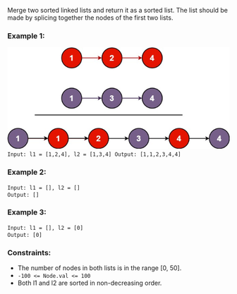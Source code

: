 Merge two sorted linked lists and return it as a sorted list. The list should be made by splicing together the nodes of the first two lists.

### Example 1:
![merge-explained](./merge_ex.jpg)
``
Input: l1 = [1,2,4], l2 = [1,3,4]
Output: [1,1,2,3,4,4]
``
### Example 2:
```
Input: l1 = [], l2 = []
Output: []
```
### Example 3:
```
Input: l1 = [], l2 = [0]
Output: [0]
```
### Constraints:

- The number of nodes in both lists is in the range [0, 50].
- `-100 <= Node.val <= 100`
- Both l1 and l2 are sorted in non-decreasing order.
